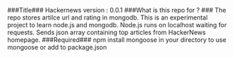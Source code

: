 ###Title###
Hackernews 
version : 0.0.1
###What is this repo for ? ###
The repo stores artilce url and rating in mongodb.
This is an experimental project to learn node.js and mongodb.
Node.js runs on localhost waiting for requests.
Sends json array containing top articles from HackerNews homepage.
###Required###
npm install mongoose in your directory to use mongoose
or add to package.json
